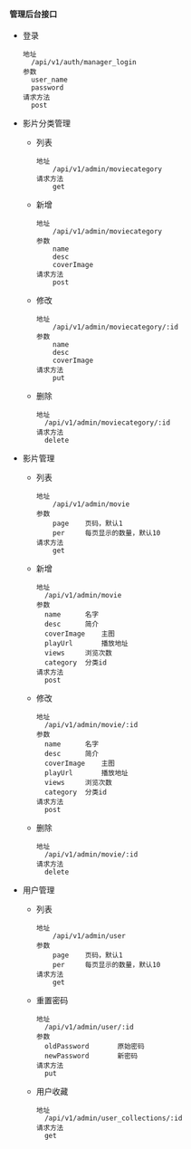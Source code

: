 #### 管理后台接口

- 登录

  ```
  地址
  	/api/v1/auth/manager_login
  参数
  	user_name
  	password
  请求方法
  	post
  ```

- 影片分类管理

  - 列表

    ```
    地址
    	/api/v1/admin/moviecategory
    请求方法
    	get
    ```

  - 新增

    ```
    地址
    	/api/v1/admin/moviecategory
    参数
    	name
    	desc
    	coverImage
    请求方法
    	post
    ```

  - 修改

    ```
    地址
    	/api/v1/admin/moviecategory/:id
    参数
    	name
    	desc
    	coverImage
    请求方法
    	put
    ```

  - 删除

    ```
    地址
      /api/v1/admin/moviecategory/:id
    请求方法
      delete
    ```

- 影片管理

  - 列表

    ```
    地址
    	/api/v1/admin/movie
    参数
    	page	页码，默认1
    	per		每页显示的数量，默认10
    请求方法
    	get
    ```

  - 新增

    ```
    地址
      /api/v1/admin/movie
    参数
      name		名字
      desc		简介
      coverImage	主图
      playUrl		播放地址
      views		浏览次数
      category	分类id
    请求方法
      post
    ```

  - 修改

    ```
    地址
      /api/v1/admin/movie/:id
    参数
      name		名字
      desc		简介
      coverImage	主图
      playUrl		播放地址
      views		浏览次数
      category	分类id
    请求方法
      post
    ```

  - 删除

    ```
    地址
      /api/v1/admin/movie/:id
    请求方法
      delete
    ```

- 用户管理

  - 列表

    ```
    地址
    	/api/v1/admin/user
    参数
    	page	页码，默认1
    	per		每页显示的数量，默认10
    请求方法
    	get
    ```

  - 重置密码

    ```
    地址
      /api/v1/admin/user/:id
    参数
      oldPassword		原始密码
      newPassword		新密码
    请求方法
      put
    ```

  - 用户收藏

    ```
    地址
      /api/v1/admin/user_collections/:id
    请求方法
      get
    ```
